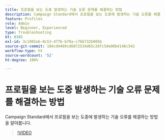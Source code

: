```yaml
---
title: 프로필을 보는 도중 발생하는 기술 오류 문제를 해결하는 방법
description: Campaign Standard에서 프로필을 보는 도중에 발생하는 기술 오류를 해결하는 방법을 알아봅니다.
feature: Profiles
role: Admin
level: Beginner, Experienced
type: Troubleshooting
kt: 8385
exl-id: 3c1901eb-8c53-4776-b79a-c76b732b905b
source-git-commit: 184cd4469cd6872534d65c26fc5de08b4146c542
workflow-type: ht
source-wordcount: '52'
ht-degree: 100%

---
```


# 프로필을 보는 도중 발생하는 기술 오류 문제를 해결하는 방법

Campaign Standard에서 프로필을 보는 도중에 발생하는 기술 오류를 해결하는 방법을 알아봅니다.

>[!VIDEO](https://video.tv.adobe.com/v/335890?quality=12)
